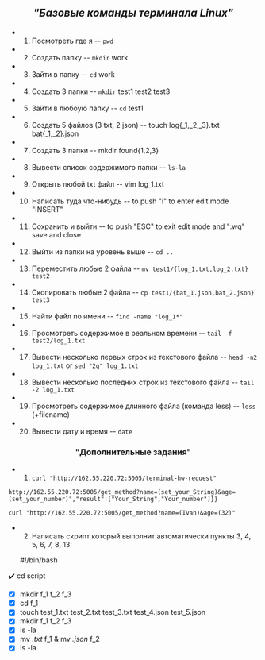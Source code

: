 <div align="center">

## ***"Базовые команды терминала Linux"***
</div>

+ 1) Посмотреть где я                                        -- `pwd`
+ 2) Создать папку               -- `mkdir` work
+ 3) Зайти в папку               -- `cd` work
+ 4) Создать 3 папки             -- `mkdir` test1 test2 test3
+ 5) Зайти в любоую папку        -- `cd` test1
+ 6) Создать 5 файлов (3 txt, 2 json)                         -- touch log{_1,_2,_3}.txt bat{_1,_2}.json
+ 7) Создать 3 папки          -- mkdir found{1,2,3}

+ 8) Вывести список содержимого папки  --  `ls-la` 
+ 9) Открыть любой txt файл    -- vim log_1.txt
 
+ 10) Написать туда что-нибудь  -- to push "i" to enter edit mode "INSERT"
+ 11) Сохранить и выйти         -- to push "ESC" to exit edit mode and ":wq" save and close
+ 12) Выйти из папки на уровень выше   -- `cd ..`
+ 13) Переместить любые 2 файла        -- `mv test1/{log_1.txt,log_2.txt} test2`
+ 14) Скопировать любые 2 файла        -- `cp test1/{bat_1.json,bat_2.json} test3`
+ 15) Найти файл по имени              -- `find -name "log_1*"`
+ 16) Просмотреть содержимое в реальном времени   -- `tail -f test2/log_1.txt`
+ 17) Вывести несколько первых строк из текстового файла      -- `head -n2 log_1.txt`   or  `sed "2q" log_1.txt`
+ 18) Вывести несколько последних строк из текстового файла   --  `tail -2 log_1.txt` 
+ 19) Просмотреть содержимое длинного файла (команда less)    -- `less` (+filename) 
+ 20) Вывести дату и время                                    -- `date`

<div align="center">

### **"Дополнительные задания"** ##
</div>

+ 1) `curl "http://162.55.220.72:5005/terminal-hw-request"`

`http://162.55.220.72:5005/get_method?name=(set_your_String)&age=(set_your_number)","result":["Your_String","Your_number"]}}`

`curl "http://162.55.220.72:5005/get_method?name=(Ivan)&age=(32)"`

+ 2) Написать скрипт который выполнит автоматически пункты 3, 4, 5, 6, 7, 8, 13:
  
   #!/bin/bash

:heavy_check_mark: cd script

- [x] mkdir f_1 f_2 f_3
- [x] cd f_1
- [x] touch test_1.txt test_2.txt test_3.txt test_4.json test_5.json
- [x] mkdir f_1 f_2 f_3
- [x] ls -la
- [x] mv *.txt* f_1 & mv *.json* f_2
- [x] ls -la